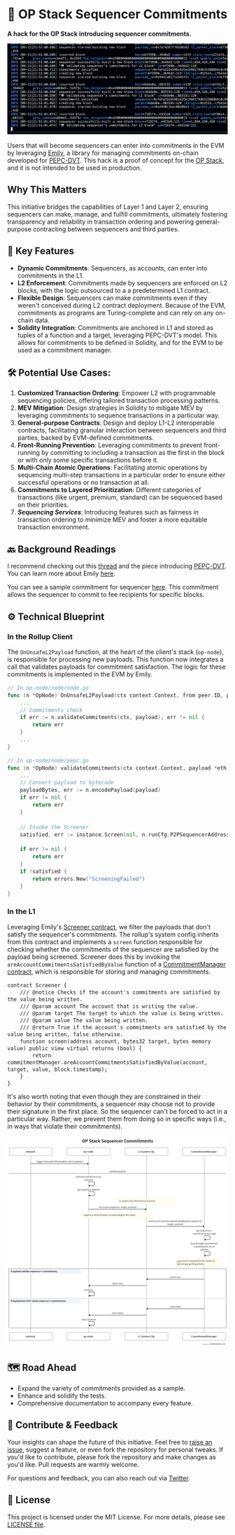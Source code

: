 # 🔴 OP Stack Sequencer Commitments

**A hack for the OP Stack introducing sequencer commitments.**

![Alt Text](cover.gif)

Users that will become sequencers can enter into commitments in the EVM by leveraging [Emily](https://github.com/0xfuturistic/emily), a library for managing commitments on-chain developed for [PEPC-DVT](https://ethresear.ch/t/pepc-dvt-pepc-with-no-changes-to-the-consensus-protocol/16514). This hack is a proof of concept for the [OP Stack](https://stack.optimism.io/), and it is not intended to be used in production.

## Why This Matters
This initiative bridges the capabilities of Layer 1 and Layer 2, ensuring sequencers can make, manage, and fulfill commitments, ultimately fostering transparency and reliability in transaction ordering and powering general-purpose contracting between sequencers and third parties.

## 🌟 Key Features
- **Dynamic Commitments**: Sequencers, as accounts, can enter into commitments in the L1.
- **L2 Enforcement**: Commitments made by sequencers are enforced on L2 blocks, with the logic outsourced to a a predetermined L1 contract.
- **Flexible Design**: Sequencers can make commitments even if they weren't conceived during L2 contract deployment. Because of the EVM, commitments as programs are Turing-complete and can rely on any on-chain data.
- **Solidity Integration**: Commitments are anchored in L1 and stored as tuples of a function and a target, leveraging PEPC-DVT's model. This allows for commitments to be defined in Solidity, and for the EVM to be used as a commitment manager.

## 🛠  Potential Use Cases:

1. **Customized Transaction Ordering**: Empower L2 with programmable sequencing policies, offering tailored transaction processing patterns.
2. **MEV Mitigation**: Design strategies in Solidity to mitigate MEV by leveraging commitments to sequence transactions in a particular way.
3. **General-purpose Contracts**: Design and deploy L1-L2 interoperable contracts, facilitating granular interaction between sequencers and third parties, backed by EVM-defined commitments.
4. **Front-Running Prevention**: Leveraging commitments to prevent front-running by committing to including a transaction as the first in the block or with only some specific transactions before it.
5. **Multi-Chain Atomic Operations**: Facilitating atomic operations by sequencing multi-step transactions in a particular order to ensure either successful operations or no transaction at all.
6. **Commitments to Layered Prioritization**: Different categories of transactions (like urgent, premium, standard) can be sequenced based on their priorities.
7. **_Sequencing Services_**: Introducing features such as fairness in transaction ordering to minimize MEV and foster a more equitable transaction environment.

## 🔙 Background Readings
 I recommend checking out this [thread](https://twitter.com/0xfuturistic/status/1697306608722915518) and the piece introducing [PEPC-DVT](https://ethresear.ch/t/pepc-dvt-pepc-with-no-changes-to-the-consensus-protocol/16514). You can learn more about Emily [here](https://ethresear.ch/t/pepc-dvt-pepc-with-no-changes-to-the-consensus-protocol/16514#emily-a-protocol-for-credible-commitments-14).

 You can see a sample commitment for sequencer [here](https://github.com/0xfuturistic/sequencer-commitments/blob/develop/packages/contracts-bedrock/src/commitments/samples/FeeRecipientCommitment.sol). This commitment allows the sequencer to commit to fee recipients for specific blocks.

## ⚙ Technical Blueprint
### In the Rollup Client
The `OnUnsafeL2Payload` function, at the heart of the client's stack (`op-node`), is responsible for processing new payloads. This function now integrates a call that validates payloads for commitment satisfaction. The logic for these commitments is implemented in the EVM by Emily.

```go
// In op-node/node/node.go
func (n *OpNode) OnUnsafeL2Payload(ctx context.Context, from peer.ID, payload *eth.ExecutionPayload) error {
    ...
    // Commitments check
    if err := n.validateCommitments(ctx, payload); err != nil {
        return err
    }
    ...
}
```

```go
// In op-node/node/pepc.go
func (n *OpNode) validateCommitments(ctx context.Context, payload *eth.ExecutionPayload) error {
    ...
    // Convert payload to bytecode
    payloadBytes, err := n.encodePayload(payload)
    if err != nil {
        return err
    }

    // Invoke the Screener
    satisfied, err := instance.Screen(nil, n.runCfg.P2PSequencerAddress(), *n.target(), payloadBytes)

    if err != nil {
        return err
    }
    if !satisfied {
        return errors.New("ScreeningFailed")
    }
}
```

### In the L1
Leveraging Emily's [Screener contract](https://github.com/0xfuturistic/emily/blob/main/src/Screener.sol), we filter the payloads that don't satisfy the sequencer's commitments. The rollup's system config inherits from this contract and implements a `screen` function responsible for checking whether the commitments of the sequencer are satisfied by the payload being screened. Screener does this by invoking the `areAccountCommitmentsSatisfiedByValue` function of a [CommitmentManager contract](https://github.com/0xfuturistic/emily/blob/main/src/CommitmentManager.sol), which is responsible for storing and managing commitments.

```solidity
contract Screener {
    /// @notice Checks if the account's commitments are satisfied by the value being written.
    /// @param account The account that is writing the value.
    /// @param target The target to which the value is being written.
    /// @param value The value being written.
    /// @return True if the account's commitments are satisfied by the value being written, false otherwise.
    function screen(address account, bytes32 target, bytes memory value) public view virtual returns (bool) {
        return commitmentManager.areAccountCommitmentsSatisfiedByValue(account, target, value, block.timestamp);
    }
}
```
It's also worth noting that even though they are constrained in their behavior by their commitments, a sequencer may choose not to provide their signature in the first place. So the sequencer can't be forced to act in a particular way. Rather, we prevent them from doing so in specific ways (i.e., in ways that violate their commitments).

![Alt text](swimlanes.png)

## 🗺 Road Ahead
- Expand the variety of commitments provided as a sample.
- Enhance and solidify the tests.
- Comprehensive documentation to accompany every feature.

## 🙌 Contribute & Feedback
Your insights can shape the future of this initiative. Feel free to [raise an issue](https://github.com/0xfuturistic/sequencer-commitments/issues/new), suggest a feature, or even fork the repository for personal tweaks. If you'd like to contribute, please fork the repository and make changes as you'd like. Pull requests are warmly welcome.

For questions and feedback, you can also reach out via [Twitter](https://twitter.com/0xfuturistic/).

## 📜 License
This project is licensed under the MIT License. For more details, please see [LICENSE file](https://github.com/0xfuturistic/sequencer-commitments/blob/develop/LICENSE).